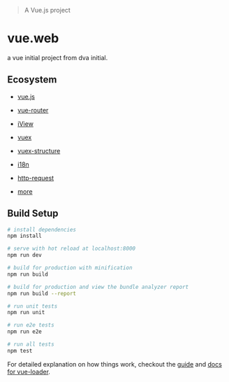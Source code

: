 > A Vue.js project
# vue.web
a vue initial project from dva initial.

## Ecosystem

- [vue.js](https://vuejs.org/index.html)
- [vue-router](https://router.vuejs.org/zh-cn/)
- [iView](https://www.iviewui.com/)
- [vuex](https://vuex.vuejs.org/)
- [vuex-structure](https://vuex.vuejs.org/zh-cn/structure.html)
- [i18n](http://kazupon.github.io/vue-i18n/en/started.html)
- [http-request](https://github.com/pagekit/vue-resource)

- [more](https://github.com/vuejs/awesome-vue)

## Build Setup

``` bash
# install dependencies
npm install

# serve with hot reload at localhost:8000
npm run dev

# build for production with minification
npm run build

# build for production and view the bundle analyzer report
npm run build --report

# run unit tests
npm run unit

# run e2e tests
npm run e2e

# run all tests
npm test
```

For detailed explanation on how things work, checkout the [guide](http://vuejs-templates.github.io/webpack/) and [docs for vue-loader](http://vuejs.github.io/vue-loader).
